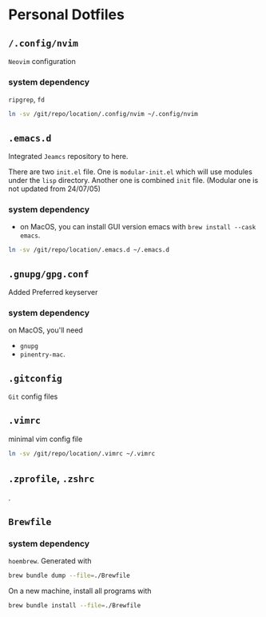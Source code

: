 # Personal Dotfiles

## `/.config/nvim`

`Neovim` configuration

### system dependency

`ripgrep`, `fd`

```bash
ln -sv /git/repo/location/.config/nvim ~/.config/nvim
```

## `.emacs.d`

Integrated `Jeamcs` repository to here.

There are two `init.el` file. One is `modular-init.el` which will use
modules under the `lisp` directory. Another one is combined `init` file.
(Modular one is not updated from 24/07/05)

### system dependency

- on MacOS, you can install GUI version emacs with `brew install --cask emacs`.

```bash
ln -sv /git/repo/location/.emacs.d ~/.emacs.d
```

## `.gnupg/gpg.conf`

Added Preferred keyserver

### system dependency

on MacOS, you'll need

- `gnupg`
- `pinentry-mac`.

## `.gitconfig`

`Git` config files

## `.vimrc`

minimal vim config file

```bash
ln -sv /git/repo/location/.vimrc ~/.vimrc
```

## `.zprofile`, `.zshrc`

.

## `Brewfile`

### system dependency

`hoembrew`.
Generated with


```bash
brew bundle dump --file=./Brewfile
```

On a new machine, install all programs with

```bash
brew bundle install --file=./Brewfile
```
